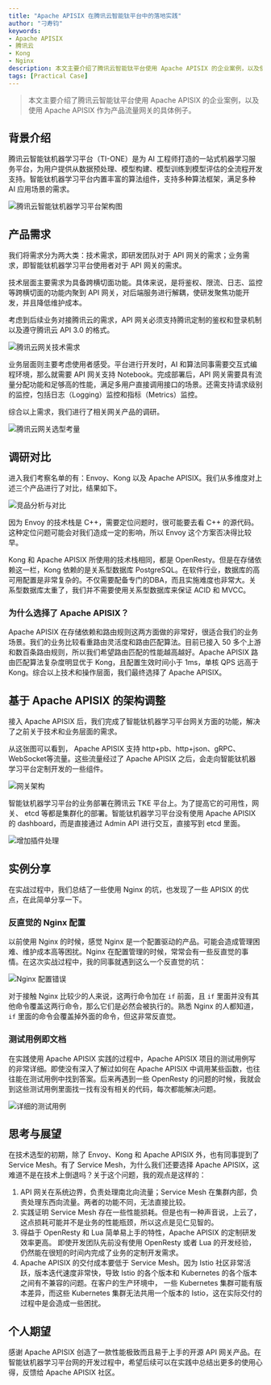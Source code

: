 ```yaml
---
title: "Apache APISIX 在腾讯云智能钛平台中的落地实践"
author: "刁寿钧"
keywords:
- Apache APISIX
- 腾讯云
- Kong
- Nginx
description: 本文主要介绍了腾讯云智能钛平台使用 Apache APISIX 的企业案例，以及使用 Apache APISIX 作为产品流量网关的具体例子。
tags: [Practical Case]
---
```


> 本文主要介绍了腾讯云智能钛平台使用 Apache APISIX 的企业案例，以及使用 Apache APISIX 作为产品流量网关的具体例子。

<!--truncate-->

## 背景介绍

腾讯云智能钛机器学习平台（TI-ONE）是为 AI 工程师打造的一站式机器学习服务平台，为用户提供从数据预处理、模型构建、模型训练到模型评估的全流程开发支持。智能钛机器学习平台内置丰富的算法组件，支持多种算法框架，满足多种 AI 应用场景的需求。

![腾讯云智能钛机器学习平台架构图](https://static.apiseven.com/202108/1631781110822-39c59a83-aa18-4934-a2ef-43cd58866878.jpg)

## 产品需求

我们将需求分为两大类：技术需求，即研发团队对于 API 网关的需求；业务需求，即智能钛机器学习平台使用者对于 API 网关的需求。

技术层面主要需求为具备跨横切面功能。具体来说，是将鉴权、限流、日志、监控等跨横切面的功能内聚到 API 网关，对后端服务进行解耦，使研发聚焦功能开发，并且降低维护成本。

考虑到后续业务对接腾讯云的需求，API 网关必须支持腾讯定制的鉴权和登录机制以及遵守腾讯云 API 3.0 的格式。

![腾讯云网关技术需求](https://static.apiseven.com/202108/1631781726607-10b120bb-492b-4b67-b526-72c14a51a298.jpg)

业务层面则主要考虑使用者感受。平台进行开发时，AI 和算法同事需要交互式编程环境，那么就需要 API 网关支持 Notebook。完成部署后，API 网关需要具有流量分配功能和足够高的性能，满足多用户直接调用接口的场景。还需支持请求级别的监控，包括日志（Logging）监控和指标（Metrics）监控。

综合以上需求，我们进行了相关网关产品的调研。

![腾讯云网关选型考量](https://static.apiseven.com/202108/1631781748143-8e30a89c-99b8-45ed-b6e6-1dddaa838342.jpg)

## 调研对比

进入我们考察名单的有：Envoy、Kong 以及 Apache APISIX。我们从多维度对上述三个产品进行了对比，结果如下。

![竞品分析与对比](https://static.apiseven.com/202108/1631781764958-a2cadf83-80b4-4b50-ba42-76b21d0d211a.jpg)

因为 Envoy 的技术栈是 C++，需要定位问题时，很可能要去看 C++ 的源代码。这种定位问题可能会对我们造成一定的影响，所以 Envoy 这个方案否决得比较早。

Kong 和 Apache APISIX 所使用的技术栈相同，都是 OpenResty。但是在存储依赖这一栏，Kong 依赖的是关系型数据库 PostgreSQL。在软件行业，数据库的高可用配置是非常复杂的。不仅需要配备专门的DBA，而且实施难度也非常大。关系型数据库太重了，我们并不需要使用关系型数据库来保证 ACID 和 MVCC。

### 为什么选择了 Apache APISIX？

Apache APISIX 在存储依赖和路由规则这两方面做的非常好，很适合我们的业务场景。我们的业务比较看重路由灵活度和路由匹配算法。目前已接入 50 多个上游和数百条路由规则，所以我们希望路由匹配的性能越高越好。Apache APISIX 路由匹配算法复杂度明显优于 Kong，且配置生效时间小于 1ms，单核 QPS 远高于 Kong。综合以上技术和操作层面，我们最终选择了 Apache APISIX。

## 基于 Apache APISIX 的架构调整

接入 Apache APISIX 后，我们完成了智能钛机器学习平台网关方面的功能，解决了之前关于技术和业务层面的需求。

从这张图可以看到， Apache APISIX 支持 http+pb、http+json、gRPC、WebSocket等流量。这些流量经过了 Apache APISIX 之后，会走向智能钛机器学习平台定制开发的一些组件。

![网关架构](https://static.apiseven.com/202108/1631781850656-4235a4e8-2792-48ae-9c98-b4d75628a476.jpg)

智能钛机器学习平台的业务部署在腾讯云 TKE 平台上。为了提高它的可用性，网关、 etcd 等都是集群化的部署。智能钛机器学习平台没有使用 Apache APISIX 的 dashboard，而是直接通过 Admin API 进行交互，直接写到 etcd 里面。

![增加插件处理](https://static.apiseven.com/202108/1631781876752-faf1b7d0-abbb-4313-879c-e00d2b28334a.jpg)

## 实例分享

在实战过程中，我们总结了一些使用 Nginx 的坑，也发现了一些 APISIX 的优点，在此简单分享一下。

### 反直觉的 Nginx 配置

以前使用 Nginx 的时候，感觉 Nginx 是一个配置驱动的产品。可能会造成管理困难、维护成本高等困扰。Nginx 在配置管理的时候，常常会有一些反直觉的事情。在这次实战过程中，我的同事就遇到这么一个反直觉的坑：

![Nginx 配置错误](https://static.apiseven.com/202108/1631781909354-0fada4fa-1154-4974-ae3d-292ab46e5889.jpg)

对于接触 Nginx 比较少的人来说，这两行命令加在 `if` 前面，且 `if` 里面并没有其他命令覆盖这两行命令，那么它们是必然会被执行的。熟悉 Nginx 的人都知道，`if` 里面的命令会覆盖掉外面的命令，但这非常反直觉。

### 测试用例即文档

在实践使用 Apache APISIX 实践的过程中，Apache APISIX 项目的测试用例写的非常详细。即使没有深入了解过如何在 Apache APISIX 中调用某些函数，也往往能在测试用例中找到答案。后来再遇到一些 OpenResty 的问题的时候，我就会到这些测试用例里面找一找有没有相关的代码，每次都能解决问题。

![详细的测试用例](https://static.apiseven.com/202108/1631781920390-a504ce7c-1ccd-4fb8-99a2-09d74be6bb7e.jpg)

## 思考与展望

在技术选型的初期，除了 Envoy、Kong 和 Apache APISIX 外，也有同事提到了 Service Mesh。有了 Service Mesh，为什么我们还要选择 Apache APISIX，这难道不是在技术上倒退吗？关于这个问题，我的观点是这样的：

1. API 网关在系统边界，负责处理南北向流量；Service Mesh 在集群内部，负责处理东西向流量。两者的功能不同，无法直接比较。
2. 实践证明 Service Mesh 存在一些性能损耗。但是也有一种声音说，上云了，这点损耗可能并不是业务的性能瓶颈，所以这点是见仁见智的。
3. 得益于 OpenResty 和 Lua 简单易上手的特性，Apache APISIX 的定制研发效率更高。 即使开发团队先前没有使用 OpenResty 或者 Lua 的开发经验，仍然能在很短的时间内完成了业务的定制开发需求。
4. Apache APISIX 的交付成本要低于 Service Mesh。因为 Istio 社区非常活跃，版本迭代速度非常快，导致 Istio 的各个版本和 Kubernetes 的各个版本之间有不兼容的问题。在客户的生产环境中， 一些 Kubernetes 集群可能有版本差异，而这些 Kubernetes 集群无法共用一个版本的 Istio，这在实际交付的过程中是会造成一些困扰。 

## 个人期望

感谢 Apache APISIX 创造了一款性能极致而且易于上手的开源 API 网关产品。在智能钛机器学习平台网的开发过程中，希望后续可以在实践中总结出更多的使用心得，反馈给 Apache APISIX 社区。
